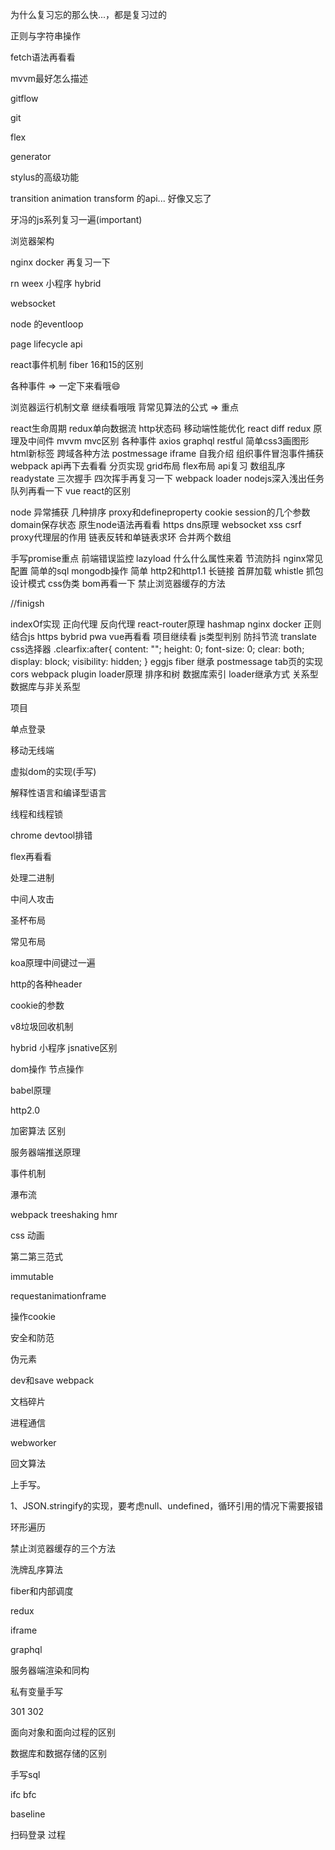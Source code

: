 为什么复习忘的那么快...，都是复习过的

正则与字符串操作

fetch语法再看看

mvvm最好怎么描述

gitflow

git 

flex 

generator

stylus的高级功能

transition animation transform 的api... 好像又忘了

牙冯的js系列复习一遍(important)

浏览器架构

nginx docker 再复习一下

rn weex 小程序 hybrid

websocket

node 的eventloop

page lifecycle api

react事件机制  fiber 16和15的区别 

各种事件 => 一定下来看哦😄


浏览器运行机制文章 继续看哦哦
背常见算法的公式 => 重点 


react生命周期
redux单向数据流
http状态码
移动端性能优化
react diff
redux 原理及中间件
mvvm mvc区别
各种事件
axios
graphql restful
简单css3画图形
html新标签
跨域各种方法 postmessage iframe
自我介绍
组织事件冒泡事件捕获
webpack api再下去看看
分页实现
grid布局 flex布局 api复习
数组乱序
readystate
三次握手 四次挥手再复习一下
webpack loader
nodejs深入浅出任务队列再看一下
vue react的区别


node 异常捕获
几种排序
proxy和defineproperty
cookie session的几个参数 domain保存状态
原生node语法再看看
https dns原理 websocket
xss 
csrf
proxy代理层的作用
链表反转和单链表求环
合并两个数组

手写promise重点
前端错误监控
lazyload 什么什么属性来着
节流防抖
nginx常见配置
简单的sql
mongodb操作 简单
http2和http1.1
长链接
首屏加载
whistle 抓包
设计模式
css伪类
bom再看一下
禁止浏览器缓存的方法

//finigsh

indexOf实现
正向代理 反向代理 
react-router原理
hashmap
nginx
docker
正则结合js
https
bybrid
pwa
vue再看看
项目继续看
js类型判别
防抖节流
translate
css选择器
.clearfix:after{
  content: "";
  height: 0;
  font-size: 0;
  clear: both;
  display: block;
  visibility: hidden;
}
eggjs
fiber
继承
postmessage
tab页的实现
cors
webpack plugin loader原理
排序和树
数据库索引
loader继承方式
关系型数据库与非关系型


项目




单点登录

移动无线端

虚拟dom的实现(手写)

解释性语言和编译型语言

线程和线程锁

chrome devtool排错

flex再看看

处理二进制

中间人攻击

圣杯布局

常见布局

koa原理中间键过一遍

http的各种header

cookie的参数

v8垃圾回收机制

hybrid 小程序 jsnative区别

dom操作 节点操作

babel原理

http2.0

加密算法 区别

服务器端推送原理

事件机制

瀑布流

webpack treeshaking hmr

css 动画

第二第三范式

immutable

requestanimationframe

操作cookie

安全和防范

伪元素

dev和save webpack

文档碎片

进程通信

webworker

回文算法

上手写。

1、JSON.stringify的实现，要考虑null、undefined，循环引用的情况下需要报错

环形遍历

禁止浏览器缓存的三个方法

洗牌乱序算法

fiber和内部调度

redux

iframe

graphql

服务器端渲染和同构

私有变量手写

301 302

面向对象和面向过程的区别

数据库和数据存储的区别

手写sql

ifc bfc

baseline

扫码登录 过程